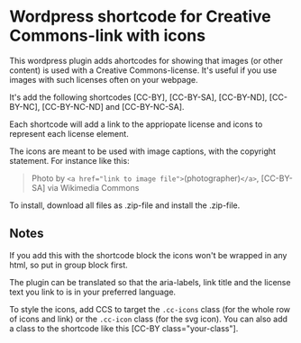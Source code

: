# Wordpress shortcode for Creative Commons-link with icons 

This wordpress plugin adds ahortcodes for showing that images (or other content) is used with a Creative Commons-license.
It's useful if you use images with such licenses often on your webpage. 

It's add the following shortcodes [CC-BY], [CC-BY-SA], [CC-BY-ND], [CC-BY-NC], [CC-BY-NC-ND] and [CC-BY-NC-SA]. 

Each shortcode will add a link to the appriopate license and icons to represent each license element. 

The icons are meant to be used with image captions, with the copyright statement. For instance like this:

> Photo by `<a href="link to image file">`(photographer)`</a>`, [CC-BY-SA] via Wikimedia Commons

To install, download all files as .zip-file and install the .zip-file. 

## Notes

If you add this with the shortcode block the icons won't be wrapped in any html, so put in group block first. 

The plugin can be translated so that the aria-labels, link title and the license text you link to is in your preferred language. 

To style the icons, add CCS to target the `.cc-icons` class (for the whole row of icons and link) or the `.cc-icon` class (for the svg icon). You can also add a class to the shortcode like this [CC-BY class="your-class"].
